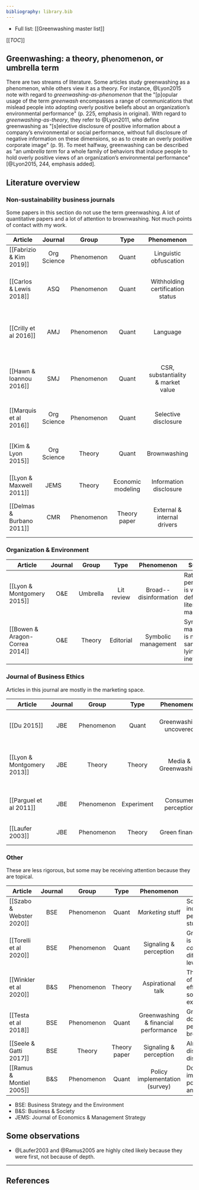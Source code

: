 ```yaml
---
bibliography: library.bib
---
```


* Full list: [[Greenwashing master list]]

[[_TOC_]]

## Greenwashing: a theory, phenomenon, or umbrella term

There are two streams of literature. Some articles study greenwashing as a phenomenon, while others view it as a theory. For instance, @Lyon2015 note with regard to _greenwashing-as-phenomenon_ that the "[p]opular usage of the term _greenwash_ encompasses a range of communications that mislead people into adopting overly positive beliefs about an organization’s environmental performance" (p. 225, emphasis in original). With regard to _greenwashing-as-theory_, they refer to @Lyon2011, who define greenwashing as "[s]elective disclosure of positive information about a company’s environmental or social performance, without full disclosure of negative information on these dimensions, so as to create an overly positive corporate image" (p. 9). To meet halfway, greenwashing can be described as "an _umbrella term_ for a whole family of behaviors that induce people to hold overly positive views of an organization’s environmental performance" [@Lyon2015, 244, emphasis added]. 

## Literature overview

### Non-sustainability business journals

Some papers in this section do not use the term greenwashing. A lot of quantitative papers and a lot of attention to brownwashing. Not much points of contact with my work.

| Article                   | Journal       | Group             | Type              | Phenomenon                     |  Summary |
| ---------------           |:---:          |:---:              |:---:              |:------------:                  | ------------------------ |
| [[Fabrizio & Kim 2019]]   | Org Science   | Phenomenon        | Quant             | Linguistic obfuscation         | Companies hide bad news in complexity |
| [[Carlos & Lewis 2018]]   | ASQ           | Phenomenon        | Quant             | Withholding certification status |                    Companies withhold certification status to avoid hypocrisy. |                      
| [[Crilly et al 2016]]     | AMJ           | Phenomenon        | Quant             | Language                       |                  Greenwashers use different language, less precies language than implementors. |
| [[Hawn & Ioannou 2016]]   | SMJ           | Phenomenon        | Quant             | CSR, substantiality & market value |                    Both "internal" and "external" action neccessary for market value improvement. |
| [[Marquis et al 2016]]    | Org Science   | Phenomenon        | Quant             | Selective disclosure           |                  External pressure and symbolic compliance. |
| [[Kim & Lyon 2015]]       | Org Science   | Theory            | Quant             | Brownwashing                   |                  Motivations for false communication, including brownwashing. |
| [[Lyon & Maxwell 2011]]   | JEMS          | Theory            | Economic modeling | Information disclosure         |                   Greenwashing by _rational_ actors. |
| [[Delmas & Burbano 2011]] | CMR           | Phenomenon        | Theory paper      | External & internal drivers    |                       Causes of greenwashing at internal, org & individual level. |

### Organization & Environment

| Article                           | Journal | Group             | Type              | Phenomenon                     |  Summary |
| ---------------                   |:---:    |:---:              |:---:              |:------------:                  | ------------------------ |
| [[Lyon & Montgomery 2015]]        | O&E     | Umbrella          | Lit review        | Broad--disinformation          |                       Rational perspective is well-defined, but literature is manifold. |
| [[Bowen & Aragon-Correa 2014]]    | O&E     | Theory            | Editorial         | Symbolic management            |                  Symbolic management is not the same as lying, but ineffective! |

### Journal of Business Ethics

Articles in this journal are mostly in the marketing space.

| Article                       | Journal | Group             | Type              | Phenomenon                     |  Summary |
| ---------------               |:---:    |:---:              |:---:              |:------------:                  | ------------------------ |
| [[Du 2015]]                   | JBE     | Phenomenon        | Quant             | Greenwashing uncovered         |                          Markets react negatie to greenwashing ranking. |
| [[Lyon & Montgomery 2013]]    | JBE     | Theory            | Theory            | Media & Greenwashing           | Theorizing that new media will decrease incidences of greenwashing. |
| [[Parguel et al 2011]]        | JBE     | Phenomenon        | Experiment        | Consumer perception            |                          ESG ratings can influence consumer perception. |
| [[Laufer 2003]]               | JBE     | Phenomenon        | Theory            | Green finance                  |                       Greenwashing in _accounting_ literature. |

### Other

These are less rigorous, but some may be receiving attention because they are topical.

| Article                   | Journal | Group             | Type              | Phenomenon                     |  Summary |
| ---------------           |:---:    |:---:              |:---:              |:------------:                  | ------------------------ |
| [[Szabo & Webster 2020]]  | BSE     | Phenomenon        | Quant             | _Marketing_ stuff              |                      Some complex individual perception stuff. |
| [[Torelli et al 2020]]    | BSE     | Phenomenon        | Quant             | Signaling & perception         |                      Greenwashing is distinctive to _consumers_ at different levels. |
| [[Winkler et al 2020]]    | B&S     | Phenomenon        | Theory            | Aspirational talk              | The challenge of judging efforts to "talk" somethinginto existence. |
| [[Testa et al 2018]]      | BSE     | Phenomenon        | Quant             | Greenwashing & financial performance |        Greenwashing does not pay, penalty on brownwashing. |
| [[Seele & Gatti 2017]]    | BSE     | Theory            | Theory paper      | Signaling & perception         |                      Almost a discovery of discourse.|
| [[Ramus & Montiel 2005]]  | B&S     | Phenomenon        | Quant             | Policy implementation (survey) |                        Do companies implement the policies they announce? |

* BSE: Business Strategy and the Environment
* B&S: Business & Society
* JEMS: Journal of Economics & Management Strategy

## Some observations

* @Laufer2003 and @Ramus2005 are highly cited likely because they were first, not because of depth.

---

## References